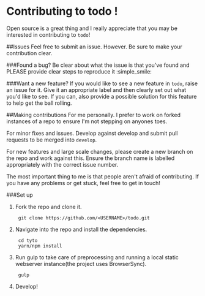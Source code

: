 Contributing to todo !
===
Open source is a great thing and I really appreciate that you may be interested in contributing to `todo`!

##Issues
Feel free to submit an issue. However. Be sure to make your contribution clear.

###Found a bug?
Be clear about what the issue is that you've found and PLEASE provide clear steps to reproduce it :simple_smile:

###Want a new feature?
If you would like to see a new feature in `todo`, raise an issue for it. Give it an appropriate label and then clearly set out what you'd like to see. If you can, also provide a possible solution for this feature to help get the ball rolling.

##Making contributions
For me personally. I prefer to work on forked instances of a repo to ensure I'm not stepping on anyones toes.

For minor fixes and issues. Develop against develop and submit pull requests to be merged into `develop`.

For new features and large scale changes, please create a new branch on the repo and work against this. Ensure the branch name is labelled appropriately with the correct issue number.

The most important thing to me is that people aren't afraid of contributing. If you have any problems or get stuck, feel free to get in touch!

###Set up
1. Fork the repo and clone it.

        git clone https://github.com/<USERNAME>/todo.git

2. Navigate into the repo and install the dependencies.

        cd tyto
        yarn/npm install

3. Run gulp to take care of preprocessing and running a local static webserver instance(the project uses BrowserSync).

        gulp

4. Develop!